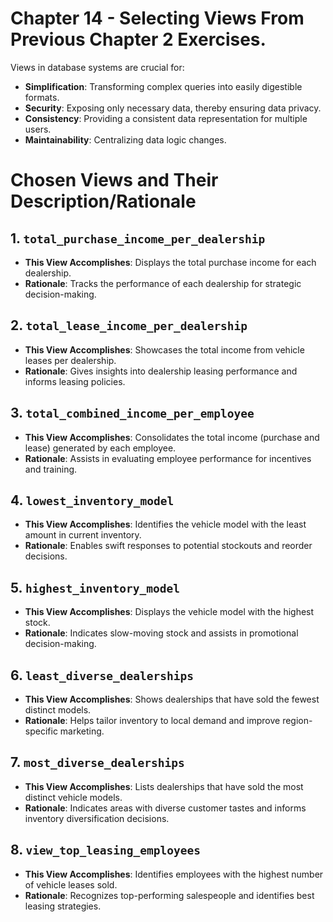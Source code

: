 # Chapter 14 -  Selecting Views From Previous Chapter 2 Exercises.

Views in database systems are crucial for:

- **Simplification**: Transforming complex queries into easily digestible formats.
- **Security**: Exposing only necessary data, thereby ensuring data privacy.
- **Consistency**: Providing a consistent data representation for multiple users.
- **Maintainability**: Centralizing data logic changes.

# Chosen Views and Their Description/Rationale

## 1. `total_purchase_income_per_dealership`

- **This View Accomplishes**: Displays the total purchase income for each dealership.
- **Rationale**: Tracks the performance of each dealership for strategic decision-making.

## 2. `total_lease_income_per_dealership`

- **This View Accomplishes**: Showcases the total income from vehicle leases per dealership.
- **Rationale**: Gives insights into dealership leasing performance and informs leasing policies.

## 3. `total_combined_income_per_employee`

- **This View Accomplishes**: Consolidates the total income (purchase and lease) generated by each employee.
- **Rationale**: Assists in evaluating employee performance for incentives and training.

## 4. `lowest_inventory_model`

- **This View Accomplishes**: Identifies the vehicle model with the least amount in current inventory.
- **Rationale**: Enables swift responses to potential stockouts and reorder decisions.

## 5. `highest_inventory_model`

- **This View Accomplishes**: Displays the vehicle model with the highest stock.
- **Rationale**: Indicates slow-moving stock and assists in promotional decision-making.

## 6. `least_diverse_dealerships`

- **This View Accomplishes**: Shows dealerships that have sold the fewest distinct models.
- **Rationale**: Helps tailor inventory to local demand and improve region-specific marketing.

## 7. `most_diverse_dealerships`

- **This View Accomplishes**: Lists dealerships that have sold the most distinct vehicle models.
- **Rationale**: Indicates areas with diverse customer tastes and informs inventory diversification decisions.

## 8. `view_top_leasing_employees`

- **This View Accomplishes**: Identifies employees with the highest number of vehicle leases sold.
- **Rationale**: Recognizes top-performing salespeople and identifies best leasing strategies.
